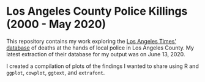 # Los Angeles County Police Killings (2000 - May 2020)

This repository contains my work exploring the [Los Angeles Times'](https://www.latimes.com/) [database](https://github.com/datadesk/los-angeles-police-killings-data) of deaths at the hands of local police in Los Angeles County. My latest extraction of their database for my output was on June 13, 2020. 

I created a compilation of plots of the findings I wanted to share using R and `ggplot`, `cowplot`, `ggtext`, and `extrafont`. 
